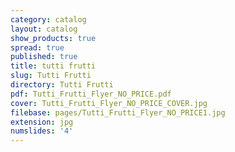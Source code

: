 ```yaml
---
category: catalog
layout: catalog
show_products: true
spread: true
published: true
title: tutti frutti
slug: Tutti Frutti
directory: Tutti Frutti
pdf: Tutti_Frutti_Flyer_NO_PRICE.pdf
cover: Tutti_Frutti_Flyer_NO_PRICE_COVER.jpg
filebase: pages/Tutti_Frutti_Flyer_NO_PRICE1.jpg
extension: jpg
numslides: '4'
---
```

